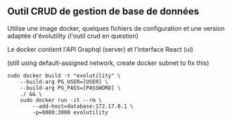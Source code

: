 ## Outil CRUD de gestion de base de données

Utilise une image docker, quelques fichiers de configuration et une version adaptée d'évolutility (l'outil crud en question)

Le docker contient l'API Graphql (server) et l'interface React (ui)

(still using default-assigned network, create docker subnet to fix this)
```
sudo docker build -t "evolutility" \
    --build-arg PG_USER=[USER] \
    --build-arg PG_PASS=[PASSWORD] \
    ./ && \
    sudo docker run -it --rm \
        --add-host=database:172.17.0.1 \
        -p=8080:3000 evolutility
```
